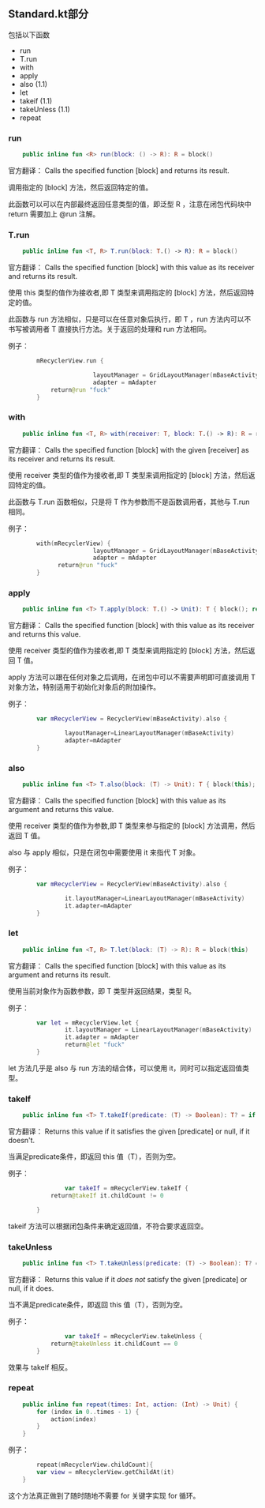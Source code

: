 ## Standard.kt部分 ##

包括以下函数

- run
- T.run
- with
- apply
- also (1.1)
- let
- takeif (1.1)
- takeUnless (1.1)
- repeat

### run ###

```kotlin
	public inline fun <R> run(block: () -> R): R = block()

```

官方翻译：
Calls the specified function [block] and returns its result.

调用指定的 [block] 方法，然后返回特定的值。

此函数可以可以在内部最终返回任意类型的值，即泛型 R ，注意在闭包代码块中 return 需要加上 @run 注解。

### T.run ###

```kotlin
	public inline fun <T, R> T.run(block: T.() -> R): R = block()

```

官方翻译：
Calls the specified function [block] with this value as its receiver and returns its result.

使用 this 类型的值作为接收者,即 T 类型来调用指定的 [block] 方法，然后返回特定的值。

此函数与 run 方法相似，只是可以在任意对象后执行，即 T ，run 方法内可以不书写被调用者 T 直接执行方法。关于返回的处理和 run 方法相同。

例子：
```kotlin
        mRecyclerView.run {

						layoutManager = GridLayoutManager(mBaseActivity, 2)
						adapter = mAdapter
            return@run "fuck"
        }
```

### with ###

```kotlin
	public inline fun <T, R> with(receiver: T, block: T.() -> R): R = receiver.block()

```
官方翻译：
Calls the specified function [block] with the given [receiver] as its receiver and returns its result.

使用 receiver 类型的值作为接收者,即 T 类型来调用指定的 [block] 方法，然后返回特定的值。

此函数与 T.run 函数相似，只是将 T 作为参数而不是函数调用者，其他与 T.run 相同。

例子：
```kotlin
        with(mRecyclerView) {
						layoutManager = GridLayoutManager(mBaseActivity, 2)
						adapter = mAdapter
	          return@run "fuck"
        }
```
### apply ###

```kotlin
	public inline fun <T> T.apply(block: T.() -> Unit): T { block(); return this }
```
官方翻译：
Calls the specified function [block] with this value as its receiver and returns this value.

使用 receiver 类型的值作为接收者,即 T 类型来调用指定的 [block] 方法，然后返回 T 值。

apply 方法可以跟在任何对象之后调用，在闭包中可以不需要声明即可直接调用 T 对象方法，特别适用于初始化对象后的附加操作。

例子：
```kotlin
		var mRecyclerView = RecyclerView(mBaseActivity).also {

				layoutManager=LinearLayoutManager(mBaseActivity)
				adapter=mAdapter
		}
```

### also ###

```kotlin
	public inline fun <T> T.also(block: (T) -> Unit): T { block(this); return this }

```
官方翻译：
Calls the specified function [block] with this value as its argument and returns this value.

使用 receiver 类型的值作为参数,即 T 类型来参与指定的 [block] 方法调用，然后返回 T 值。

also 与 apply 相似，只是在闭包中需要使用 it 来指代 T 对象。

例子：
```kotlin
		var mRecyclerView = RecyclerView(mBaseActivity).also {

				it.layoutManager=LinearLayoutManager(mBaseActivity)
				it.adapter=mAdapter
		}
```

### let ###

```kotlin
	public inline fun <T, R> T.let(block: (T) -> R): R = block(this)

```
官方翻译：
Calls the specified function [block] with this value as its argument and returns its result.

使用当前对象作为函数参数，即 T 类型并返回结果，类型 R。

例子：
```kotlin
		var let = mRecyclerView.let {
				it.layoutManager = LinearLayoutManager(mBaseActivity)
				it.adapter = mAdapter
				return@let "fuck"
		}
```

let 方法几乎是 also 与 run 方法的结合体，可以使用 it，同时可以指定返回值类型。

### takeIf ###

```kotlin
	public inline fun <T> T.takeIf(predicate: (T) -> Boolean): T? = if (predicate(this)) this else null

```
官方翻译：
Returns this value if it satisfies the given [predicate] or null, if it doesn't.

当满足predicate条件，即返回 this 值（T），否则为空。

例子：
```kotlin
				var takeIf = mRecyclerView.takeIf {
            return@takeIf it.childCount != 0

        }
```

takeif 方法可以根据闭包条件来确定返回值，不符合要求返回空。


### takeUnless ###

```kotlin
	public inline fun <T> T.takeUnless(predicate: (T) -> Boolean): T? = if (!predicate(this)) this else null

```
官方翻译：
Returns this value if it _does not_ satisfy the given [predicate] or null, if it does.

当不满足predicate条件，即返回 this 值（T），否则为空。

例子：
```kotlin
				var takeIf = mRecyclerView.takeUnless {
            return@takeUnless it.childCount == 0
        }
```

效果与 takeIf 相反。

### repeat ###
```kotlin
	public inline fun repeat(times: Int, action: (Int) -> Unit) {
	    for (index in 0..times - 1) {
	        action(index)
	    }
	}
```


例子：
```kotlin
		repeat(mRecyclerView.childCount){
        var view = mRecyclerView.getChildAt(it)
    }

```

这个方法真正做到了随时随地不需要 for 关键字实现 for 循环。
